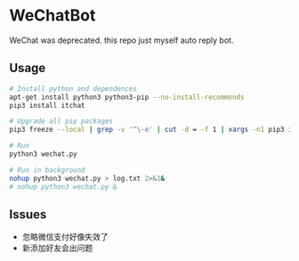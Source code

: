 # WeChatBot

WeChat was deprecated. this repo just myself auto reply bot.

## Usage

```bash
# Install python and dependences
apt-get install python3 python3-pip --no-install-recommends
pip3 install itchat

# Upgrade all pip packages
pip3 freeze --local | grep -v '^\-e' | cut -d = -f 1 | xargs -n1 pip3 install -U

# Run
python3 wechat.py

# Run in background
nohup python3 wechat.py > log.txt 2>&1&
# nohup python3 wechat.py &
```

## Issues

- 忽略微信支付好像失效了
- 新添加好友会出问题
